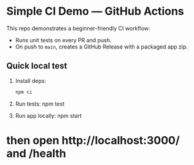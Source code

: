 # Simple CI Demo — GitHub Actions

This repo demonstrates a beginner-friendly CI workflow:
- Runs unit tests on every PR and push.
- On push to `main`, creates a GitHub Release with a packaged app zip.

## Quick local test
1. Install deps:
   ```bash
   npm ci

2. Run tests:
    npm test

3. Run app locally:
    npm start
# then open http://localhost:3000/ and /health


